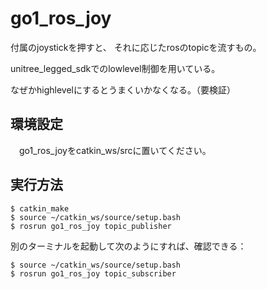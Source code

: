 # go1_ros_joy

 付属のjoystickを押すと、 それに応じたrosのtopicを流すもの。
 
 unitree_legged_sdkでのlowlevel制御を用いている。
 
 なぜかhighlevelにするとうまくいかなくなる。（要検証）

## 環境設定

　go1_ros_joyをcatkin_ws/srcに置いてください。

## 実行方法
 ```
 $ catkin_make
 $ source ~/catkin_ws/source/setup.bash
 $ rosrun go1_ros_joy topic_publisher
 ```
 別のターミナルを起動して次のようにすれば、確認できる：
 ```
 $ source ~/catkin_ws/source/setup.bash
 $ rosrun go1_ros_joy topic_subscriber
 ```


